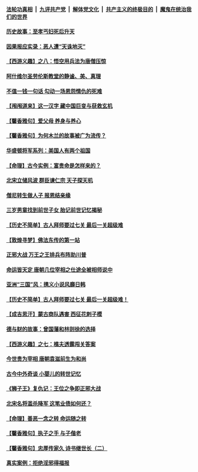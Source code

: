 

####  [法轮功真相](../../../../basic/blob/master/README.md?t=12011931) &nbsp;|&nbsp; [九评共产党](../../../../9ping.md/blob/master/README.md?t=12011931) &nbsp;|&nbsp; [解体党文化](../../../../jtdwh.md/blob/master/README.md?t=12011931)  &nbsp;|&nbsp; [共产主义的终极目的](../../../../gczydzjmd.md/blob/master/README.md?t=12011931) &nbsp;|&nbsp; [魔鬼在统治我们的世界](../../../../mgztzwmdsj.md/blob/master/README.md?t=12011931) 

#### [历史故事：至孝丐妇死后升天](../pages/prog647/a102999302.md?t=12011931) 

#### [因果报应实录：恶人遭“天诛地灭”](../pages/prog647/a102999283.md?t=12011931) 

#### [【西游义趣】之八：悟空用兵法为唐僧压惊](../pages/prog647/a102998752.md?t=12011931) 

#### [阿什维尔圣劳伦斯教堂的静谧、美、真理](../pages/prog647/a102998470.md?t=12011931) 

#### [不值一钱一句话 勾动一场恩怨情仇的死难](../pages/prog647/a102998452.md?t=12011931) 

#### [【闱闱道来】这一汉字 藏中国巨变与获救玄机](../pages/prog647/a102997995.md?t=12011931) 

#### [【馨香雅句】爱父母 养身与养心](../pages/prog647/a102997947.md?t=12011931) 

#### [【馨香雅句】为何木兰的故事被广为流传？](../pages/prog647/a102997938.md?t=12011931) 

#### [华盛顿将军系列：美国人有两个祖国](../pages/prog647/a102997581.md?t=12011931) 

#### [【命理】古今实例：富贵命是怎样来的？](../pages/prog647/a102997326.md?t=12011931) 

#### [北宋立储风波 群臣谏仁宗 天子探天机](../pages/prog647/a102997265.md?t=12011931) 

#### [僧尼转生做人子 报恩结亲缘](../pages/prog647/a102996525.md?t=12011931) 

#### [三岁男童找到前世子女 胎记前世记忆揭秘](../pages/prog647/a102996518.md?t=12011931) 

#### [【历史不简单】古人拜师要过七关 最后一关超级难](../pages/prog647/a102995731.md?t=12011931) 

#### [【敦煌寻梦】佛法东传的第一站](../pages/prog647/a102995712.md?t=12011931) 

#### [正邪大战 万王之王排兵布阵助川普](../pages/prog647/a102995225.md?t=12011931) 

#### [命运皆天定 唐朝几位宰相之仕途全被相师说中](../pages/prog647/a102994955.md?t=12011931) 

#### [亚洲“三国”风：携义小说风靡日韩](../pages/prog647/a102994932.md?t=12011931) 

#### [【历史不简单】古人拜师要过七关 最后一关超级难！](../pages/prog647/a102994747.md?t=12011931) 

#### [【成吉思汗】蒙古商队遇害 西征花剌子模](../pages/prog647/a102994412.md?t=12011931) 

#### [德与财的故事：曾国藩和林则徐的选择](../pages/prog647/a102994112.md?t=12011931) 

#### [【西游义趣】之七：樵夫透露闯关答案](../pages/prog647/a102993633.md?t=12011931) 

#### [今世贵为宰相 唐朝袁滋前生为和尚](../pages/prog647/a102993353.md?t=12011931) 

#### [古今中外奇谈 小婴儿的转世记忆](../pages/prog647/a102993346.md?t=12011931) 

#### [《狮子王》复仇记：王位之争即正邪大战](../pages/prog647/a102992567.md?t=12011931) 

#### [北宋名将滥杀降军 这笔业债如何还？](../pages/prog647/a102992080.md?t=12011931) 

#### [【命理】善恶一念之转 命运随之转](../pages/prog647/a102992065.md?t=12011931) 

#### [【馨香雅句】执子之手 与子偕老](../pages/prog647/a102991892.md?t=12011931) 

#### [【馨香雅句】忠厚传家久 诗书继世长（二）](../pages/prog647/a102991886.md?t=12011931) 

#### [真实案例：拒绝淫邪得福报](../pages/prog647/a102991556.md?t=12011931) 

